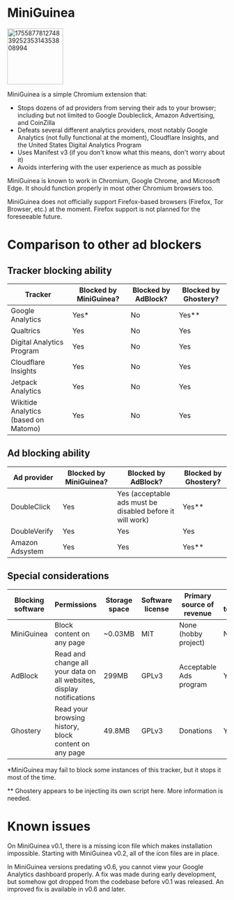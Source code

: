 # MiniGuinea
<img width="128" height="128" alt="17558778127483925235314353808994" src="https://github.com/user-attachments/assets/6cb72e00-cf3a-4d79-a7b6-14bc73c39ded" />

MiniGuinea is a simple Chromium extension that:
- Stops dozens of ad providers from serving their ads to your browser; including but not limited to Google Doubleclick, Amazon Advertising, and CoinZilla
- Defeats several different analytics providers, most notably Google Analytics (not fully functional at the moment), Cloudflare Insights, and the United States Digital Analytics Program
- Uses Manifest v3 (if you don't know what this means, don't worry about it)
- Avoids interfering with the user experience as much as possible

MiniGuinea is known to work in Chromium, Google Chrome, and Microsoft Edge. It should function properly in most other Chromium browsers too.

MiniGuinea does not officially support Firefox-based browsers (Firefox, Tor Browser, etc.) at the moment. Firefox support is not planned for the foreseeable future.
 
# Comparison to other ad blockers
## Tracker blocking ability
| Tracker     | Blocked by MiniGuinea? | Blocked by AdBlock? | Blocked by Ghostery? |
| ----------- | ----------- | ----------- | ----------- |
| Google Analytics      | Yes*       | No        | Yes**        |
| Qualtrics   | Yes         | No        | Yes       |
| Digital Analytics Program   | Yes        | No       | Yes        |
| Cloudflare Insights   | Yes        | No       | Yes        |
| Jetpack Analytics   | Yes       | No       | Yes        |
| Wikitide Analytics (based on Matomo)   | Yes    | No       | Yes        |****

## Ad blocking ability
| Ad provider     | Blocked by MiniGuinea? | Blocked by AdBlock? | Blocked by Ghostery? |
| ----------- | ----------- | ----------- | ----------- |
| DoubleClick      | Yes       | Yes (acceptable ads must be disabled before it will work)        | Yes**        |
| DoubleVerify   | Yes         | Yes        | Yes       |
| Amazon Adsystem   | Yes       | Yes       | Yes**        |********

## Special considerations
| Blocking software     | Permissions | Storage space | Software license | Primary source of revenue | Uses telemetry? |
| ----------- | ----------- | ----------- | ----------- | ----------- | ----------- |
| MiniGuinea      | Block content on any page       | ~0.03MB      | MIT        | None (hobby project) | No |
| AdBlock   | Read and change all your data on all websites, display notifications         | 299MB        | GPLv3 | Acceptable Ads program | Yes |  
| Ghostery  | Read your browsing history, block content on any page       | 49.8MB       | GPLv3        | Donations | Yes |********

*MiniGuinea may fail to block some instances of this tracker, but it stops it most of the time.

** Ghostery appears to be injecting its own script here. More information is needed.

# Known issues
On MiniGuinea v0.1, there is a missing icon file which makes installation impossible. Starting with MiniGuinea v0.2, all of the icon files are in place.

In MiniGuinea versions predating v0.6, you cannot view your Google Analytics dashboard properly. A fix was made during early development, but somehow got dropped from the codebase before v0.1 was released. An improved fix is available in v0.6 and later.
